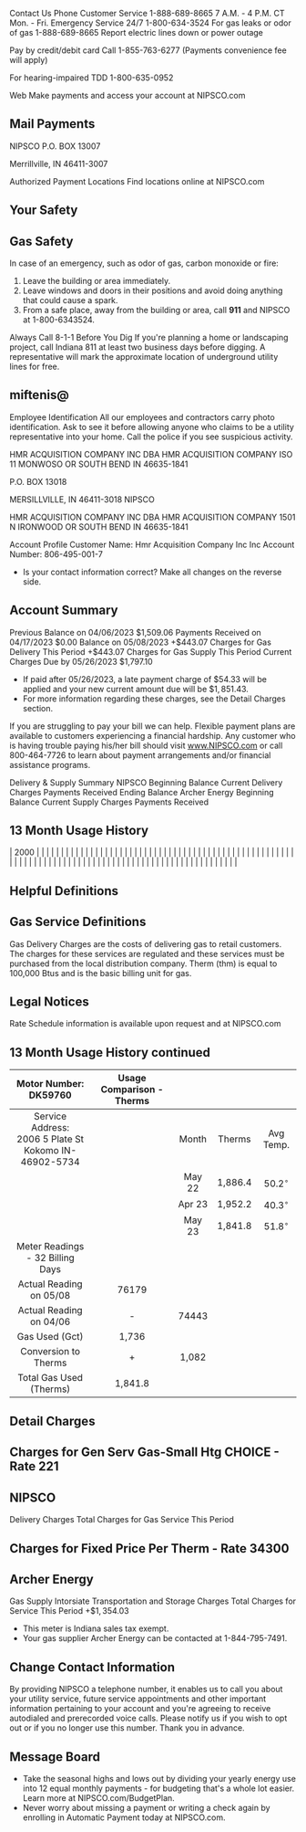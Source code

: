 Contact Us
Phone
Customer Service
1-888-689-8665
7 A.M. - 4 P.M. CT Mon. - Fri.
Emergency Service 24/7
1-800-634-3524
For gas leaks or odor of gas
1-888-689-8665
Report electric lines down or power outage

Pay by credit/debit card Call 1-855-763-6277 (Payments convenience fee will apply)

For hearing-impaired TDD
1-800-635-0952

Web
Make payments and access your account at NIPSCO.com

## Mail Payments

NIPSCO
P.O. BOX 13007

Merrillville, IN 46411-3007

Authorized Payment Locations Find locations online at NIPSCO.com

## Your Safety

## Gas Safety

In case of an emergency, such as odor of gas, carbon monoxide or fire:

1. Leave the building or area immediately.
2. Leave windows and doors in their positions and avoid doing anything that could cause a spark.
3. From a safe place, away from the building or area, call $\mathbf{9 1 1}$ and NIPSCO at 1-800-6343524.

Always Call 8-1-1 Before You Dig
If you're planning a home or landscaping project, call Indiana 811 at least two business days before digging. A representative will mark the approximate location of underground utility lines for free.

## miftenis@

Employee Identification
All our employees and contractors carry photo identification. Ask to see it before allowing anyone who claims to be a utility representative into your home. Call the police if you see suspicious activity.

HMR ACQUISITION COMPANY INC DBA HMR ACQUISITION COMPANY ISO 11 MONWOSO OR SOUTH BEND IN 46635-1841

P.O. BOX 13018

MERSILLVILLE, IN 46411-3018 NIPSCO

HMR ACQUISITION COMPANY INC DBA HMR ACQUISITION COMPANY 1501 N IRONWOOD OR SOUTH BEND IN 46635-1841

Account Profile
Customer Name:
Hmr Acquisition Company Inc
Inc
Account Number:
806-495-001-7

- Is your contact information correct? Make all changes on the reverse side.


## Account Summary

Previous Balance on 04/06/2023 \$1,509.06
Payments Received on 04/17/2023
\$0.00
Balance on 05/08/2023
$+ \$ 443.07$
Charges for Gas Delivery This Period
$+\$ 443.07$
Charges for Gas Supply This Period
Current Charges Due by 05/26/2023
\$1,797.10

- If paid after 05/26/2023, a late payment charge of $\$ 54.33$ will be applied and your new current amount due will be $\$ 1,851.43$.
- For more information regarding these charges, see the Detail Charges section.

If you are struggling to pay your bill we can help. Flexible payment plans are available to customers experiencing a financial hardship. Any customer who is having trouble paying his/her bill should visit www.NIPSCO.com or call 800-464-7726 to learn about payment arrangements and/or financial assistance programs.

Delivery \& Supply Summary
NIPSCO
Beginning Balance
Current Delivery Charges
Payments Received
Ending Balance
Archer Energy
Beginning Balance
Current Supply Charges
Payments Received

## 13 Month Usage History

| 2000 |  |  |  |  |  |  |  |  |  |  |  |  |  |  |  |  |  |  |  |  |  |  |  |  |  |  |  |  |  |  |  |  |  |  |  |  |  |  |  |  |  |  |  |  |  |  |  |  |  |  |  |  |  |  |  |  |  |  |  |  |  |  |  |  |  |  |  |  |  |  |  |  |  |  |  |  |  |  |  |  |  |  |  |  |  |  |  |  |  |  |  |  |  |  |  |  |  |  |  | 

## Helpful Definitions

## Gas Service Definitions

Gas Delivery Charges are the costs of delivering gas to retail customers. The charges for these services are regulated and these services must be purchased from the local distribution company.
Therm (thm) is equal to 100,000 Btus and is the basic billing unit for gas.

## Legal Notices

Rate Schedule information is available upon request and at NIPSCO.com

## 13 Month Usage History continued

| Motor Number: <br> DK59760 | Usage Comparison - Therms |  |  |  |
| :--: | :--: | :--: | :--: | :--: |
| Service Address: <br> 2006 5 Plate St <br> Kokomo IN-46902-5734 |  | Month | Therms | Avg Temp. | Therms Per Day |
|  |  | May 22 | 1,886.4 | $50.2^{\circ}$ | 62.9 |
|  |  | Apr 23 | 1,952.2 | $40.3^{\circ}$ | 67.3 |
|  |  | May 23 | 1,841.8 | $51.8^{\circ}$ | 57.6 |
| Meter Readings - 32 Billing Days |  |  |  |  |  |
| Actual Reading on 05/08 | 76179 |  |  |  |  |
| Actual Reading on 04/06 | - | 74443 |  |  |  |
| Gas Used (Gct) | 1,736 |  |  |  |  |
| Conversion to Therms | $+$ | 1,082 |  |  |  |
| Total Gas Used (Therms) | 1,841.8 |  |  |  |  |

## Detail Charges

## Charges for Gen Serv Gas-Small Htg CHOICE - Rate 221

## NIPSCO

Delivery Charges
Total Charges for Gas Service This Period

## Charges for Fixed Price Per Therm - Rate 34300

## Archer Energy

Gas Supply
Intorsiate Transportation and Storage Charges
Total Charges for Service This Period
$+\$ 1,354.03$

- This meter is Indiana sales tax exempt.
- Your gas supplier Archer Energy can be contacted at 1-844-795-7491.


## Change Contact Information

By providing NIPSCO a telephone number, it enables us to call you about your utility service, future service appointments and other important information pertaining to your account and you're agreeing to receive autodialed and prerecorded voice calls. Please notify us if you wish to opt out or if you no longer use this number. Thank you in advance.

## Message Board

- Take the seasonal highs and lows out by dividing your yearly energy use into 12 equal monthly payments - for budgeting that's a whole lot easier. Learn more at NIPSCO.com/BudgetPlan.
- Never worry about missing a payment or writing a check again by enrolling in Automatic Payment today at NIPSCO.com.
